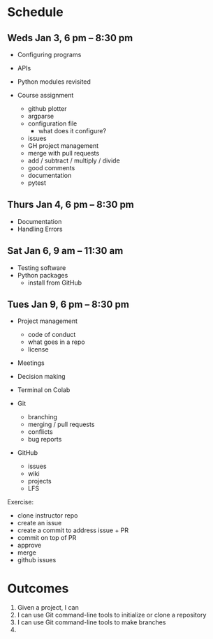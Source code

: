 # Schedule

## Weds Jan 3, 6 pm – 8:30 pm
- Configuring programs
- APIs
- Python modules revisited

- Course assignment
  - github plotter
  - argparse
  - configuration file
    - what does it configure?
  - issues
  - GH project management
  - merge with pull requests
  - add / subtract / multiply / divide
  - good comments
  - documentation
  - pytest


## Thurs Jan 4, 6 pm – 8:30 pm
- Documentation
- Handling Errors


## Sat Jan 6, 9 am – 11:30 am
- Testing software
- Python packages
  - install from GitHub


## Tues Jan 9, 6 pm – 8:30 pm
- Project management
  - code of conduct
  - what goes in a repo
  - license
- Meetings
- Decision making
- Terminal on Colab

- Git
  - branching
  - merging / pull requests
  - conflicts
  - bug reports
- GitHub
  - issues
  - wiki
  - projects
  - LFS

Exercise:
- clone instructor repo
- create an issue
- create a commit to address issue + PR
- commit on top of PR
- approve
- merge
- github issues


# Outcomes
1. Given a project, I can 
1. I can use Git command-line tools to initialize or clone a repository
1. I can use Git command-line tools to make branches
1. 